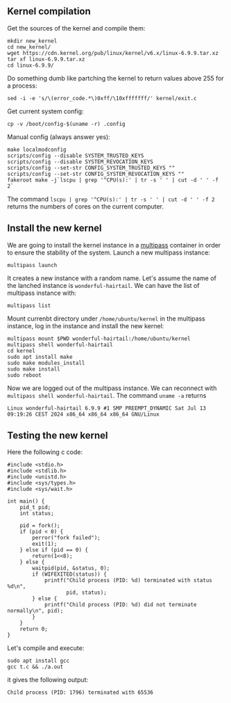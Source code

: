 ## Kernel compilation

Get the sources of the kernel and compile them:

```
mkdir new_kernel
cd new_kernel/
wget https://cdn.kernel.org/pub/linux/kernel/v6.x/linux-6.9.9.tar.xz
tar xf linux-6.9.9.tar.xz
cd linux-6.9.9/
```
Do something dumb like partching the kernel to return values above 255 for a process:

```
sed -i -e 's/\(error_code.*\)0xff/\10xfffffff/' kernel/exit.c
```

Get current system config:
```
cp -v /boot/config-$(uname -r) .config
```
Manual config (always answer yes):
```
make localmodconfig
scripts/config --disable SYSTEM_TRUSTED_KEYS
scripts/config --disable SYSTEM_REVOCATION_KEYS
scripts/config --set-str CONFIG_SYSTEM_TRUSTED_KEYS ""
scripts/config --set-str CONFIG_SYSTEM_REVOCATION_KEYS ""
fakeroot make -j`lscpu | grep '^CPU(s):' | tr -s ' ' | cut -d ' ' -f 2`
```
The command ```lscpu | grep '^CPU(s):' | tr -s ' ' | cut -d ' ' -f 2``` returns the numbers of cores on the current computer.

## Install the new kernel

We are going to install the kernel instance in a [multipass](https://multipass.run/) container in order to ensure the stability of the system.
Launch a new multipass instance:

```
multipass launch
```
It creates a new instance with a random name.
Let's assume the name of the lanched instance is ```wonderful-hairtail```. We can have the list of multipass instance with:

```
multipass list
```
Mount currenbt directory under ```/home/ubuntu/kernel``` in the multipass instance, log in the instance and install the new kernel: 
```
multipass mount $PWD wonderful-hairtail:/home/ubuntu/kernel
multipass shell wonderful-hairtail
cd kernel
sudo apt install make
sudo make modules_install
sudo make install
sudo reboot
```
Now we are logged out of the multipass instance. We can reconnect with ```multipass shell wonderful-hairtail```. The command ```uname -a``` returns
```
Linux wonderful-hairtail 6.9.9 #1 SMP PREEMPT_DYNAMIC Sat Jul 13 09:19:26 CEST 2024 x86_64 x86_64 x86_64 GNU/Linux
```

## Testing the new kernel

Here the following c code:
```
#include <stdio.h>
#include <stdlib.h>
#include <unistd.h>
#include <sys/types.h>
#include <sys/wait.h>
 
int main() {
    pid_t pid;
    int status;
 
    pid = fork();
    if (pid < 0) {
        perror("fork failed");
        exit(1);
    } else if (pid == 0) {
        return(1<<8);
    } else {
        waitpid(pid, &status, 0);
        if (WIFEXITED(status)) {
            printf("Child process (PID: %d) terminated with status %d\n",
                   pid, status);
        } else {
            printf("Child process (PID: %d) did not terminate normally\n", pid);
        }
    }
    return 0;
}
```
Let's compile and execute:
```
sudo apt install gcc
gcc t.c && ./a.out
```
it gives the following output:
```
Child process (PID: 1796) terminated with 65536
```
